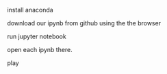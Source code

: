 
install anaconda

download our ipynb from github using the the browser

run jupyter notebook

open each ipynb there.

play